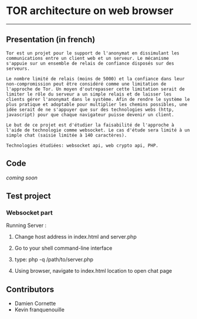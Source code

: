 # TOR architecture on web browser
--------
## Presentation (in french)
	Tor est un projet pour le support de l'anonymat en dissimulant les communications entre un client web et un serveur. Le mécanisme s'appuie sur un ensemble de relais de confiance disposés sur des serveurs. 
	
	Le nombre limité de relais (moins de 5000) et la confiance dans leur non-compromission peut être considéré comme une limitation de l'approche de Tor. Un moyen d'outrepasser cette limitation serait de limiter le rôle du serveur a un simple relais et de laisser les clients gérer l'anonymat dans le système. Afin de rendre le système le plus pratique et adoptable pour multiplier les chemins possibles, une idée serait de ne s'appuyer que sur des technologies webs (http, javascript) pour que chaque navigateur puisse devenir un client.
	
	Le but de ce projet est d'étudier la faisabilité de l'approche à l'aide de technologie comme websocket. Le cas d'étude sera limité à un simple chat (saisie limitée à 140 caractères).
	
	Technologies étudiées: websocket api, web crypto api, PHP.

## Code
*coming soon*

## Test project
### Websocket part
Running Server :

1. Change host address in index.html and server.php

2. Go to your shell command-line interface

3. type: 
	php -q /path/to/server.php

4. Using browser, navigate to index.html location to open chat page

## Contributors
* Damien Cornette
* Kevin franquenouille